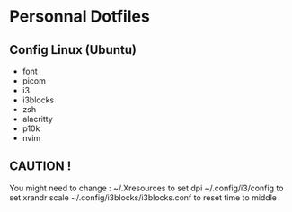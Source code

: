 # Personnal Dotfiles

## Config Linux (Ubuntu)
- font
- picom
- i3
- i3blocks
- zsh
- alacritty
- p10k
- nvim

## CAUTION !
You might need to change :
~/.Xresources                       to set dpi
~/.config/i3/config                 to set xrandr scale
~/.config/i3blocks/i3blocks.conf    to reset time to middle
